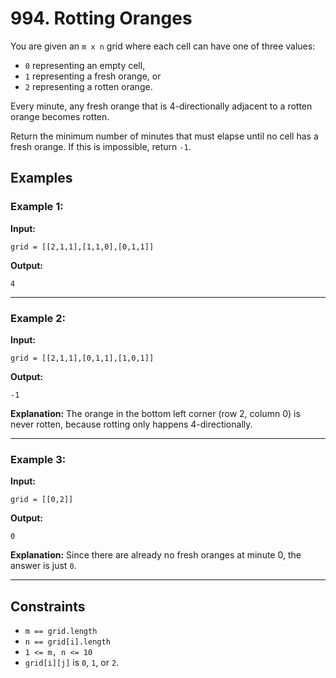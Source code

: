 # 994. Rotting Oranges

You are given an `m x n` grid where each cell can have one of three values:

- `0` representing an empty cell,
- `1` representing a fresh orange, or
- `2` representing a rotten orange.

Every minute, any fresh orange that is 4-directionally adjacent to a rotten orange becomes rotten.

Return the minimum number of minutes that must elapse until no cell has a fresh orange. If this is impossible, return `-1`.

## Examples

### Example 1:

**Input:** 
```plaintext
grid = [[2,1,1],[1,1,0],[0,1,1]]
```

**Output:** 
```plaintext
4
```

---

### Example 2:

**Input:** 
```plaintext
grid = [[2,1,1],[0,1,1],[1,0,1]]
```

**Output:** 
```plaintext
-1
```

**Explanation:** The orange in the bottom left corner (row 2, column 0) is never rotten, because rotting only happens 4-directionally.

---

### Example 3:

**Input:** 
```plaintext
grid = [[0,2]]
```

**Output:** 
```plaintext
0
```

**Explanation:** Since there are already no fresh oranges at minute 0, the answer is just `0`.

---

## Constraints

- `m == grid.length`
- `n == grid[i].length`
- `1 <= m, n <= 10`
- `grid[i][j]` is `0`, `1`, or `2`.